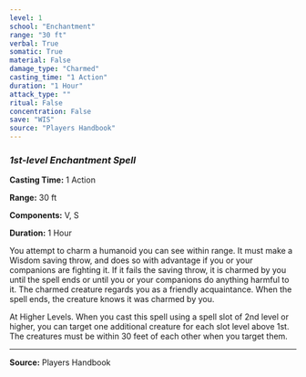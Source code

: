 ```yaml
---
level: 1
school: "Enchantment"
range: "30 ft"
verbal: True
somatic: True
material: False
damage_type: "Charmed"
casting_time: "1 Action"
duration: "1 Hour"
attack_type: ""
ritual: False
concentration: False
save: "WIS"
source: "Players Handbook"
---
```


### *1st-level Enchantment Spell*

**Casting Time:** 1 Action

**Range:** 30 ft

**Components:** V, S

**Duration:** 1 Hour

You attempt to charm a humanoid you can see within range. It must make a Wisdom saving throw, and does so with advantage if you or your companions are fighting it. If it fails the saving throw, it is charmed by you until the spell ends or until you or your companions do anything harmful to it. The charmed creature regards you as a friendly acquaintance. When the spell ends, the creature knows it was charmed by you.
 
 At Higher Levels. When you cast this spell using a spell slot of 2nd level or higher, you can target one additional creature for each slot level above 1st. The creatures must be within 30 feet of each other when you target them.

---
**Source:** Players Handbook
